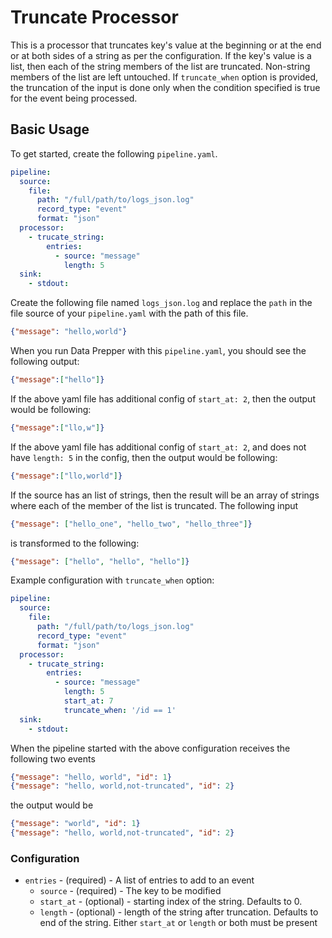 # Truncate Processor

This is a processor that truncates key's value at the beginning or at the end or at both sides of a string as per the configuration. If the key's value is a list, then each of the string members of the list are truncated. Non-string members of the list are left untouched. If `truncate_when` option is provided, the truncation of the input is done only when the condition specified is true for the event being processed.

## Basic Usage
To get started, create the following `pipeline.yaml`.
```yaml
pipeline:
  source:
    file:
      path: "/full/path/to/logs_json.log"
      record_type: "event"
      format: "json"
  processor:
    - trucate_string:
        entries:
          - source: "message"
            length: 5
  sink:
    - stdout:
```

Create the following file named `logs_json.log` and replace the `path` in the file source of your `pipeline.yaml` with the path of this file.

```json
{"message": "hello,world"}
```
When you run Data Prepper with this `pipeline.yaml`, you should see the following output:

```json
{"message":["hello"]}
```

If the above yaml file has additional config of `start_at: 2`, then the output would be following:

```json
{"message":["llo,w"]}
```

If the above yaml file has additional config of `start_at: 2`, and does not have `length: 5` in the config, then the output would be following:

```json
{"message":["llo,world"]}
```

If the source has an list of strings, then the result will be an array of strings where each of the member of the list is truncated. The following input
```json
{"message": ["hello_one", "hello_two", "hello_three"]}
```
is transformed to the following:

```json
{"message": ["hello", "hello", "hello"]}
```

Example configuration with `truncate_when` option:
```yaml
pipeline:
  source:
    file:
      path: "/full/path/to/logs_json.log"
      record_type: "event"
      format: "json"
  processor:
    - trucate_string:
        entries:
          - source: "message"
            length: 5
            start_at: 7
            truncate_when: '/id == 1'
  sink:
    - stdout:
```

When the pipeline started with the above configuration receives the following two events
```json
{"message": "hello, world", "id": 1}
{"message": "hello, world,not-truncated", "id": 2}
```
the output would be
```json
{"message": "world", "id": 1}
{"message": "hello, world,not-truncated", "id": 2}
```

### Configuration
* `entries` - (required) - A list of entries to add to an event
    * `source` - (required) - The key to be modified
    * `start_at` - (optional) - starting index of the string. Defaults to 0.
    * `length` - (optional) - length of the string after truncation. Defaults to end of the string.
Either `start_at` or `length` or both must be present
  
